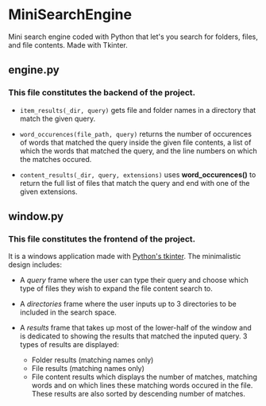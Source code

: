 # MiniSearchEngine
Mini search engine coded with Python that let's you search for folders, files, and file contents. Made with Tkinter.

## engine.py
### This file constitutes the backend of the project.

- ```item_results(_dir, query)``` gets file and folder names in a directory that match the given query.

- ```word_occurences(file_path, query)``` returns the number of occurences of words that matched the query inside the given file contents, a list of which the words that matched the query, and the line numbers on which the matches occured.

- ```content_results(_dir, query, extensions)``` uses **word_occurences()** to return the full list of files that match the query and end with one of the given extensions.

## window.py
### This file constitutes the frontend of the project.

It is a windows application made with [Python's tkinter](https://docs.python.org/3/library/tk.html). The minimalistic design includes:

- A _query_ frame where the user can type their query and choose which type of files they wish to expand the file content search to.

- A _directories_ frame where the user inputs up to 3 directories to be included in the search space.

- A _results_ frame that takes up most of the lower-half of the window and is dedicated to showing the results that matched the inputed query. 3 types of results are displayed:
    - Folder results (matching names only)
    - File results (matching names only)
    - File content results which displays the number of matches, matching words and on which lines these matching words occured in the file. These results are also sorted by descending number of matches.